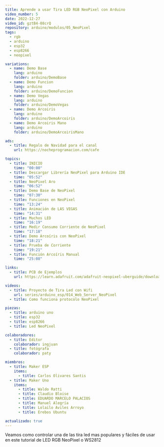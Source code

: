 ```yaml
---
title: Aprende a usar Tira LED RGB NeoPixel con Arduino
video_number: 5
date: 2022-12-27
video_id: gztB4-08crQ
repository: arduino/modulos/05_NeoPixel
tags:
  - rgb
  - arduino
  - esp32
  - esp8266
  - neopixel

variations:
  - name: Demo Base
    lang: arduino
    folder: arduino/DemoBase
  - name: Demo Funcion
    lang: arduino
    folder: arduino/DemoFuncion
  - name: Demo Vegas
    lang: arduino
    folder: arduino/DemoVegas
  - name: Demo Arcoiris
    lang: arduino
    folder: arduino/DemoArcoiris
  - name: Demo Arcoiris Mano
    lang: arduino
    folder: arduino/DemoArcoirisMano

ads:
  - title: Regalo de Navidad para el canal 
    url: https://nocheprogramacion.com/cafe

topics:
  - title: INICIO
    time: "00:00"
  - title: Descargar Librería NeoPixel para Arduino IDE
    time: "05:52"
  - title: NeoPixel Aro
    time: "06:52"
  - title: Demo Base de NeoPixel
    time: "07:30"
  - title: Funciones en NeoPixel
    time: "13:24"
  - title: Animación de LAS VEGAS
    time: "14:31"
  - title: Muchos LED
    time: "16:19"
  - title: Medir Consumo Corriente de NeoPixel
    time: "17:18"
  - title: Demo Arcoíris con NeoPixel
    time: "18:21"
  - title: Prueba de Corriente
    time: "19:21"
  - title: Función Arcoíris Manual
    time: "25:08"

links:
  - title: PCB de Ejemplos
    url: https://learn.adafruit.com/adafruit-neopixel-uberguide/downloads

videos:
  - title: Proyecto de Tira Led con Wifi
    url: series/arduino_esp/014_Web_Server_NeoPixel
  - title: Como funciona protocolo NeoPixel

piezas:
  - title: arduino uno
  - title: esp32
  - title: esp8266
  - title: Led NeoPixel

colaboradores:
  - title: Editor
    colaborador: ingjuan
  - title: fotógrafa
    colaborador: paty

miembros:
  - title: Maker ESP
    items:
      - title: Carlos Olivares Santis
  - title: Maker Uno
    items:
      - title: Waldo Ratti
      - title: Claudio Bloise
      - title: EDUARDO MARCELO PALACIOS
      - title: Manuel Alegría
      - title: Lolailo Aviles Arroyo
      - title: Erebos Ubuntu

actualizado: true
---
```


Veamos como controlar una de las tira led mas populares y fáciles de usar en este tutorial de LED RGB NeoPixel o WS2812
